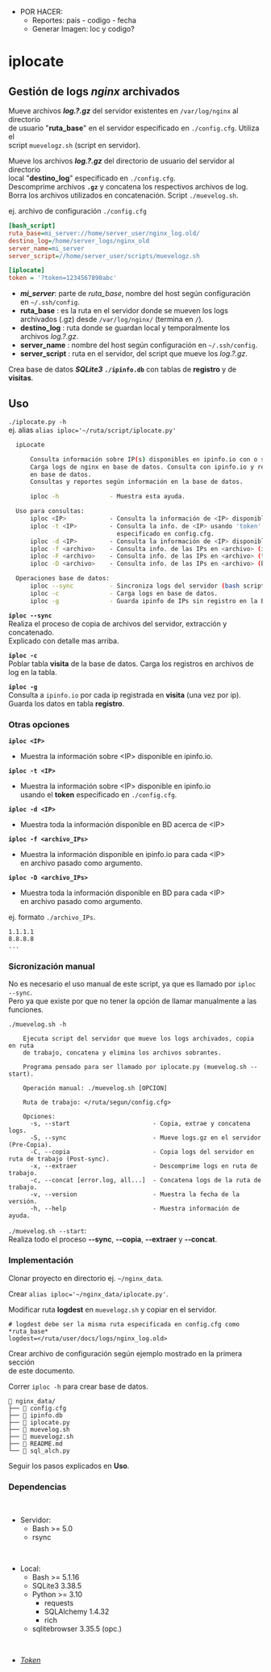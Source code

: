 + POR HACER:
  + Reportes: pais - codigo - fecha
  + Generar Imagen: loc y codigo?

# iplocate

## Gestión de logs *nginx* archivados

Mueve archivos ***log.?.gz*** del servidor existentes en `/var/log/nginx` al directorio  
de usuario "**ruta_base**" en el servidor especificado en `./config.cfg`. Utiliza el  
script `muevelogz.sh` (script en servidor).  

Mueve los archivos ***log.?.gz*** del directorio de usuario del servidor al directorio  
local "**destino_log**" especificado en `./config.cfg`.  
Descomprime archivos **`.gz`** y concatena los respectivos archivos de log.  
Borra los archivos utilizados en concatenación. Script `./muevelog.sh`.  

ej. archivo de configuración `./config.cfg`
```cfg
[bash_script]
ruta_base=mi_server://home/server_user/nginx_log.old/
destino_log=/home/server_logs/nginx_old
server_name=mi_server
server_script=//home/server_user/scripts/muevelogz.sh

[iplocate]
token = '?token=1234567890abc'
```
- ***mi_server***: parte de *ruta_base*, nombre del host según configuración  
  en `~/.ssh/config`.  
- **ruta_base** : es la ruta en el servidor donde se mueven los logs  
  archivados (.gz) desde `/var/log/nginx/` (termina en `/`).  
- **destino_log** : ruta donde se guardan local y temporalmente los  
  archivos *log.?.gz*.  
- **server_name** : nombre del host según configuración en `~/.ssh/config`.  
- **server_script** : ruta en el servidor, del script que mueve los *log.?.gz*.


Crea base de datos ***SQLite3*** **`./ipinfo.db`** con tablas de **registro** y de **visitas**.  

## Uso
`./iplocate.py -h`  
ej. alias `alias iploc='~/ruta/script/iplocate.py'`  
```bash
  ipLocate

      Consulta información sobre IP(s) disponibles en ipinfo.io con o sin token.
      Carga logs de nginx en base de datos. Consulta con ipinfo.io y registra
      en base de datos.
      Consultas y reportes según información en la base de datos.

      iploc -h              - Muestra esta ayuda.

  Uso para consultas:
      iploc <IP>            - Consulta la información de <IP> disponible en ipinfo.io.
      iploc -t <IP>         - Consulta la info. de <IP> usando 'token' de ipinfo.io,
                              especificado en config.cfg.
      iploc -d <IP>         - Consulta la información de <IP> disponible en base de datos.
      iploc -f <archivo>    - Consulta info. de las IPs en <archivo> (ipinfo.io).
      iploc -F <archivo>    - Consulta info. de las IPs en <archivo> (token, ipinfo.io).
      iploc -D <archivo>    - Consulta info. de las IPs en <archivo> (base de datos).

  Operaciones base de datos:
      iploc --sync          - Sincroniza logs del servidor (bash script).
      iploc -c              - Carga logs en base de datos.
      iploc -g              - Guarda ipinfo de IPs sin registro en la BD.
```

**`iploc --sync`**  
Realiza el proceso de copia de archivos del servidor, extracción y concatenado.  
Explicado con detalle mas arriba.  

**`iploc -c`**  
Poblar tabla **visita** de la base de datos. Carga los registros en archivos de log en la tabla.  

**`iploc -g`**  
Consulta a `ipinfo.io` por cada ip registrada en **visita** (una vez por ip).  
Guarda los datos en tabla **registro**.

### Otras opciones

**`iploc <IP>`**
  - Muestra la información sobre \<IP\> disponible en ipinfo.io.  

**`iploc -t <IP>`**
  - Muestra la información sobre \<IP\> disponible en ipinfo.io  
  usando el **token** especificado en `./config.cfg`.  

**`iploc -d <IP>`**
  - Muestra toda la información disponible en BD acerca de \<IP\>  

**`iploc -f <archivo_IPs>`**
  - Muestra la información disponible en ipinfo.io para cada \<IP\>  
  en archivo pasado como argumento.  

**`iploc -D <archivo_IPs>`**
  - Muestra toda la información disponible en BD para cada \<IP\>  
  en archivo pasado como argumento.  

ej. formato `./archivo_IPs`.  
```
1.1.1.1
8.8.8.8
...
```  

### Sicronización manual

No es necesario el uso manual de este script, ya que es llamado por `iploc --sync`.  
Pero ya que existe por que no tener la opción de llamar manualmente a las funciones.  

`./muevelog.sh -h`  
```
    Ejecuta script del servidor que mueve los logs archivados, copia en ruta
    de trabajo, concatena y elimina los archivos sobrantes.

    Programa pensado para ser llamado por iplocate.py (muevelog.sh --start).

    Operación manual: ./muevelog.sh [OPCION]

    Ruta de trabajo: </ruta/segun/config.cfg>

    Opciones:
      -s, --start                       - Copia, extrae y concatena logs.
      -S, --sync                        - Mueve logs.gz en el servidor (Pre-Copia).
      -C, --copia                       - Copia logs del servidor en ruta de trabajo (Post-sync).
      -x, --extraer                     - Descomprime logs en ruta de trabajo.
      -c, --concat [error.log, all...]  - Concatena logs de la ruta de trabajo.
      -v, --version                     - Muestra la fecha de la versión.
      -h, --help                        - Muestra información de ayuda.
```

`./muevelog.sh --start`:  
Realiza todo el proceso **--sync**,  **--copia**, **--extraer** y **--concat**.  


### Implementación
Clonar proyecto en directorio ej. `~/nginx_data`.  

Crear `alias iploc='~/nginx_data/iplocate.py'`.  

Modificar ruta **logdest** en `muevelogz.sh` y copiar en el servidor.  
```
# logdest debe ser la misma ruta especificada en config.cfg como *ruta_base*
logdest=</ruta/user/docs/logs/nginx_log.old>
```
Crear archivo de configuración según ejemplo mostrado en la primera sección  
de este documento.  

Correr `iploc -h` para crear base de datos.  

```
📂️ nginx_data/
├── 📄️ config.cfg
├── 📄️ ipinfo.db
├── 📄️ iplocate.py
├── 📄️ muevelog.sh
├── 📄️ muevelogz.sh
├── 📄️ README.md
└── 📄️ sql_alch.py
```

Seguir los pasos explicados en  **Uso**.

### Dependencias
<br>

- Servidor:
  - Bash >= 5.0
  - rsync
  
<br>  
  
- Local:
  - Bash >= 5.1.16
  - SQLite3 3.38.5
  - Python >= 3.10
    - requests
    - SQLAlchemy 1.4.32
    - rich
  - sqlitebrowser 3.35.5 (opc.)
  
<br>  
  
- *[Token](https://ipinfo.io/)*


